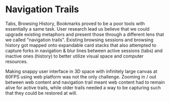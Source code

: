 # Navigation Trails

Tabs, Browsing History, Bookmarks proved to be a poor tools with essentially a same task. User research lead us believe that we could upgrade existing metaphors and present those through a different lens that we called "navigation trails". Existing browsing sessions and browsing history got mapped onto expandable card stacks that also attempted to capture forks in navigation & blur lines between active sessions (tabs) and inactive ones (history) to better utilize visual space and computer resources.

Making snappy user interface in 3D space with infinitely large canvas at 60FPS using web platform was not the only challenge. Zooming in / out between web content and navigation trail meant web content had to remain alive for active trails, while older trails needed a way to be capturing such that they could be restored at will.